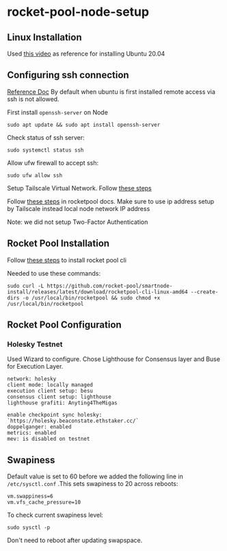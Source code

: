# rocket-pool-node-setup

## Linux Installation

Used [this video](https://www.youtube.com/watch?v=P9a0TALERK8&ab_channel=AvoidErrors) as reference for installing Ubuntu 20.04 


## Configuring ssh connection
[Reference Doc](https://linuxize.com/post/how-to-enable-ssh-on-ubuntu-20-04/)
By default when ubuntu is first installed remote access via ssh is not allowed. 

First install `openssh-server` on Node
```shell
sudo apt update && sudo apt install openssh-server
```

Check status of ssh server:
```shell
sudo systemctl status ssh
```

Allow ufw firewall to accept ssh:
```shell
sudo ufw allow ssh
```

Setup Tailscale Virtual Network. Follow [these steps](https://docs.rocketpool.net/guides/node/tailscale.html)


Follow [these steps](https://docs.rocketpool.net/guides/node/securing-your-node.html#essential-enable-automatic-security-updates) in rocketpool docs. Make sure to use ip address setup by Tailscale instead local node network IP address

Note: we did not setup Two-Factor Authentication 


## Rocket Pool Installation
Follow [these steps](https://github.com/rocket-pool/smartnode-install) to install rocket pool cli

Needed to use these commands:
```shell
sudo curl -L https://github.com/rocket-pool/smartnode-install/releases/latest/download/rocketpool-cli-linux-amd64 --create-dirs -o /usr/local/bin/rocketpool && sudo chmod +x /usr/local/bin/rocketpool
```

## Rocket Pool Configuration
### Holesky Testnet

Used Wizard to configure. Chose Lighthouse for Consensus layer and Buse for Execution Layer.

```shell
network: holesky
client mode: locally managed
execution client setup: besu
consensus client setup: lighthouse
lighthouse grafiti: Anyting4TheMigas

enable checkpoint sync holesky: `https://holesky.beaconstate.ethstaker.cc/`
doppelganger: enabled
metrics: enabled
mev: is disabled on testnet
```

## Swapiness

Default value is set to 60 before we added the following line in `/etc/sysctl.conf` .This sets swapiness to 20 across reboots:

```
vm.swappiness=6
vm.vfs_cache_pressure=10
```

To check current swapiness level:
```
sudo sysctl -p
```

Don't need to reboot after updating swapspace.